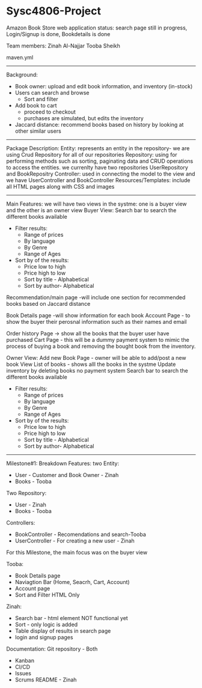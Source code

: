 # Sysc4806-Project
Amazon Book Store web application 
status: search page still in progress, Login/Signup is done, Bookdetails is done

Team members:
Zinah Al-Najjar
Tooba Sheikh 

maven.yml
_____________________________________________________________________________
Background:
 - Book owner: upload and edit book information, and inventory (in-stock)
 - Users can search and browse
  	- Sort and filter
 - Add book to cart
 	- proceed to checkout
   	- purchases are simulated, but edits the inventory
 - Jaccard distance: recommend books based on history by looking at other similar users
 _________________________________________________________________________________
 Package Description:
 Entity: represents an entity in the repository- we are using Crud Repository for all of   our repositories 
 Repository: using for performing methods such as sorting, paginating data and CRUD operations to access the entities. we currenlty have two repositories UserRepository and BookRepositry 
 Controller: used in connecting the model to the view and we have UserController and BookController 
Resources/Templates: include all HTML pages along with CSS and images 
______________________________________________________________________________
 Main Features:
 we will have two views in the systme: one is a buyer view and the other is an owner view 
 Buyer View:
 Search bar to search the different books available 
 - Filter results:
	 - Range of prices
 	- By language 
 	- By Genre
 	- Range of Ages
- Sort by of the results:
 	- Price low to high 
 	- Price high to low 
 	- Sort by title - Alphabetical 
 	- Sort by author- Alphabetical

Recommendation/main page 
-will include one section for recommended books based on Jaccard distance

Book Details page -will show information for each book 
Account Page - to show the buyer their perosnal information such as their names and email 

Order history Page -> show all the books that the buyer user have purchased 
Cart Page - this will be a dummy payment system to mimic the process of buying a book and removing the bought book from the inventory. 

Owner View:
Add new Book Page - owner will be able to add/post a new book 
View List of books - shows alll the books in the systme 
Update inventory by deleting books 
no payment system 
Search bar to search the different books available 
 - Filter results:
	 - Range of prices
 	- By language 
 	- By Genre
 	- Range of Ages
- Sort by of the results:
 	- Price low to high 
 	- Price high to low 
 	- Sort by title - Alphabetical 
 	- Sort by author- Alphabetical

_____________________________________________________________________________________
Milestone#1: Breakdown 
Features:
two Entity:
 - User - Customer and Book Owner - Zinah
 - Books - Tooba

Two Repository:
 - User - Zinah
 - Books - Tooba

Controllers:
 - BookController - Recomendations and search-Tooba
 - UserController - For creating a new user - Zinah 

For this Milestone, the main focus was on the buyer view 

Tooba:
 - Book Details page
 - Naviagtion Bar (Home, Seacrh, Cart, Account)
 - Account page
 - Sort and Filter HTML Only 

Zinah:
 - Search bar - html element NOT functional yet 
 - Sort - only logic is added
 - Table display of results in search page
 - login and signup pages
 
 Documentation:
 Git repository - Both 
  - Kanban
  - CI/CD
  - Issues 
  - Scrums
 README - Zinah 
  
 
 

 


 
